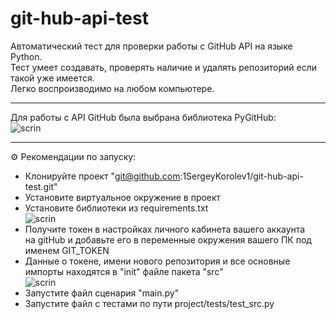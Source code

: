 # git-hub-api-test
Автоматический тест для проверки работы с GitHub API на языке Python.  
Тест умеет создавать, проверять наличие и удалять репозиторий если такой уже имеется.  
Легко воспроизводимо на любом компьютере.
___
Для работы c API GitHub была выбрана библиотека PyGitHub:  
![scrin](https://sun9-21.userapi.com/impg/_X4K6xV2grNpCvpHadUaAkyo-ezaBZYdHXTaXg/aZ99wz8qm0A.jpg?size=405x326&quality=96&sign=c97cffc253958714dc25d70b8c386c00&type=album)   
___
⚙️ Рекомендации по запуску:

- Клонируйте проект "git@github.com:1SergeyKorolev1/git-hub-api-test.git"  
- Установите виртуальное окружение в проект  
- Установите библиотеки из requirements.txt  
  ![scrin](https://sun9-30.userapi.com/impg/SIONKv_swvX7g4dIn43KUATZuXvjQKUFtb16iQ/d6lio7lbMHg.jpg?size=210x81&quality=96&sign=83926d5f63b43aaca5261ebe6ebcef6b&type=album)   
- Получите токен в настройках личного кабинета вашего аккаунта  
на gitHub и добавьте его в переменные окружения вашего ПК под именем GIT_TOKEN  
- Данные о токене, имени нового репозитория и все основные импорты находятся в "init" файле пакета "src"  
  ![scrin](https://sun9-37.userapi.com/impg/Rg0TlxY71WJmok-ZCb73rzFi5BLnQHv2rksMJw/UeHkK6VcCPs.jpg?size=728x373&quality=96&sign=7b4346b2ecc3ee32f75c6ea586425391&type=album)  
- Запустите файл сценария "main.py"  
- Запустите файл с тестами по пути project/tests/test_src.py
